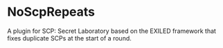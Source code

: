 # NoScpRepeats
A plugin for SCP: Secret Laboratory based on the EXILED framework that fixes duplicate SCPs at the start of a round.
